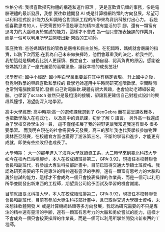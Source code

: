 性格分析: 我很喜歡探究物體的構造和運作原理 ，更是喜歡資訊類的事務，像是電腦硬體的最新發展，我想 要往軟體開發 AI 或是計算機網路類的方向發展，希望可以利用程式設 計能力及知識結合對資訊工程的所學來為資訊科技付出心力。 我是個喜歡思考的人，研究需要的不僅是專注的精神還有靈活的手 腳，還有一顆富有思考力的大腦和勇於嘗試的能力，這樣才不會成 為一個只會按表操課的作業員，而是一個可以利用所學並開發出新 東西的工程師。 

家庭教育: 爸爸媽媽對我的管教是嚴格和民主並施。在犯錯時，媽媽就會嚴厲的指責，以防下次再犯;在我為自己未來做抉擇時，他們會尊重我的決定，給我空間。我想這就是構成我比別人更謹慎、獨立自主、自動自發、認真負責的原因。感謝爸爸媽媽打造了一座充滿愛的溫馨堡壘，讓我幸福的成長茁壯! 

求學歷程: 
國中小經歷: 國小明白學業重要並在其中有穩定表現。 升上國中之後，發覺對數學的興趣喜歡和學校的 數學老師運用中午時間研究進階數學。空閒時間也常到電腦教室幫忙.發掘 自己對電腦軟.硬體有很大興趣，也會協助老師組裝電腦。也學習了scratch 雖然只是最粗淺的接觸，卻讓我更確信自己對程式設計的興趣與憧憬，渴望能深入地學習。 

高中大學經歷: 高中時期:高一的選修課我選到了 GeoGebra 而在這堂課收穫多，也把數學融入在程式化， 以及高中的資訊課，初步了解 C 語言。 另外高一我還成為了學校交換學生的一員， 這不僅僅拓展了我的視野更讓我知道我還有很多 很多要學習。 而我明白現在的社會需要多元發展，高三的那年我也代表學校參加物理奧林匹亞競賽，在校體育方面也獲得了游泳第三名，不斷的學習和進步，才能更有成就，即使有些挫敗但也成長了。 

大學時期： 大一的那年進入了海洋大學就讀資工系，大二轉學來到臺北科技大學如今在校內已站穩腳步，本人在校成績班排第二，GPA:3.92，現擔任本校轉聯會會長和副班代，有參加大專生科技部計畫中，目前已取得交通大學碩士班資格。我認為研究需要的不只是專注的精神還有靈活的手腳，還有一顆富有思考力的大腦和勇於嘗試的能力，這樣才不會成為一個只會按表操課的作業員，而是一個可以利用所學並開發出新東西的工程師，期望貴公司給予面試及學習的機會謝謝。

目前就讀臺北科技大學，本人在校成績班排第二，GPA:3.92，現擔任本校轉聯會會長和副班代，目前有參加大專生科技部計畫中，且已取得交通大學碩士資格，未來想往軟體開發 AI 或是計算機網路類等多方向發展，我認為研究需要的不只是專注的精神還有靈活的手腳，還有一顆富有思考力的大腦和勇於嘗試的能力，這樣才不會成為一個只會按表操課的作業員，而是一個可以利用所學並開發出新東西的工程師。